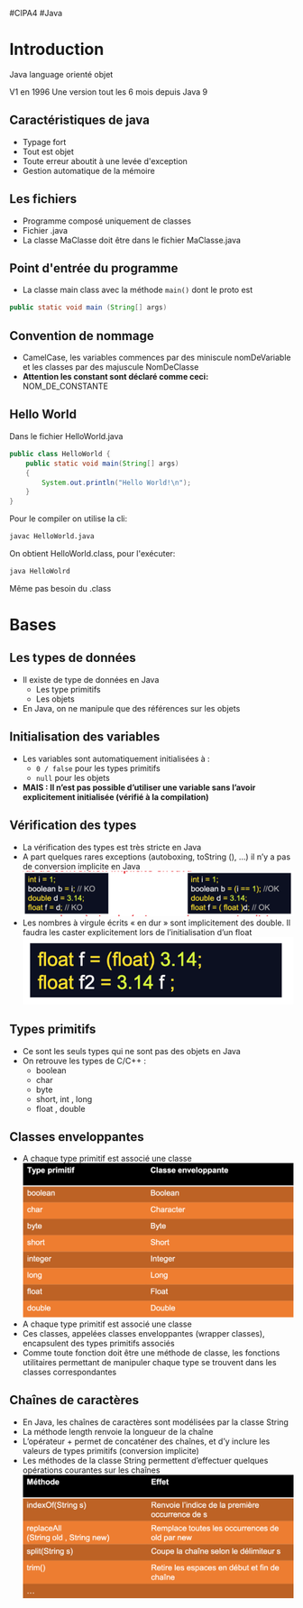 #CIPA4 #Java

# Introduction
Java language orienté objet

V1 en 1996
Une version tout les 6 mois depuis Java 9

## Caractéristiques de java
- Typage fort
- Tout est objet
- Toute erreur aboutit à une levée d'exception
- Gestion automatique de la mémoire

## Les fichiers
- Programme composé uniquement de classes
- Fichier .java
- La classe MaClasse doit être dans le fichier MaClasse.java

## Point d'entrée du programme
- La classe main class avec la méthode `main()` dont le proto est 
```JAVA
public static void main (String[] args)
```
## Convention de nommage
- CamelCase, les variables commences par des miniscule nomDeVariable et les classes par des majuscule NomDeClasse
- **Attention les constant sont déclaré comme ceci:** NOM_DE_CONSTANTE
## Hello World
Dans le fichier HelloWorld.java
```JAVA
public class HelloWorld {
	public static void main(String[] args)
	{
		System.out.println("Hello World!\n");
	}
}
```

Pour le compiler on utilise la cli:
```Bash
javac HelloWorld.java
```

On obtient HelloWorld.class, pour l'exécuter:
```Bash
java HelloWolrd
```
Même pas besoin du .class

# Bases
## Les types de données
- Il existe de type de données en Java
	- Les type primitifs
	- Les objets
 - En Java, on ne manipule que des références sur les objets

## Initialisation des variables
- Les variables sont automatiquement initialisées à :
	- `0 / false` pour les types primitifs
	- `null` pour les objets
- **MAIS : Il n’est pas possible d’utiliser une variable sans l’avoir explicitement initialisée (vérifié à la compilation)**

## Vérification des types
- La vérification des types est très stricte en Java
- A part quelques rares exceptions (autoboxing, toString (), …) il n’y a pas de conversion implicite en Java
![](Pasted%20image%2020250905143950.png)
- Les nombres à virgule écrits « en dur » sont implicitement des double. Il faudra les caster explicitement lors de l’initialisation d’un float
![](Pasted%20image%2020250905144006.png)

## Types primitifs
- Ce sont les seuls types qui ne sont pas des objets en Java 
- On retrouve les types de C/C++ : 
	- boolean 
	- char 
	- byte 
	- short, int , long 
	- float , double

## Classes enveloppantes
- A chaque type primitif est associé une classe
![](Pasted%20image%2020250905144313.png)
- A chaque type primitif est associé une classe
- Ces classes, appelées classes enveloppantes (wrapper classes), encapsulent des types primitifs associés
- Comme toute fonction doit être une méthode de classe, les fonctions utilitaires permettant de manipuler chaque type se trouvent dans les classes correspondantes

## Chaînes de caractères
- En Java, les chaînes de caractères sont modélisées par la classe String
- La méthode length renvoie la longueur de la chaîne 
- L’opérateur + permet de concaténer des chaînes, et d’y inclure les valeurs de types primitifs (conversion implicite)
- Les méthodes de la classe String permettent d’effectuer quelques opérations courantes sur les chaînes
![](Pasted%20image%2020250905144746.png)
